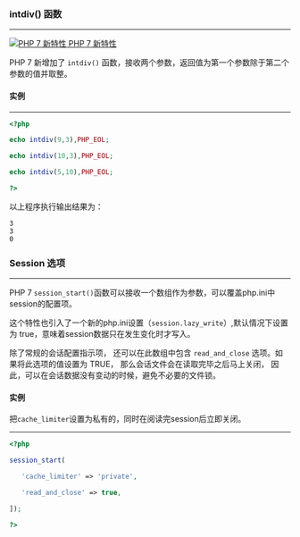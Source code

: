 ### intdiv() 函数

------

[![PHP 7 新特性](http://www.runoob.com/images/up.gif) PHP 7 新特性](http://www.runoob.com/php/php7-new-features.html)

PHP 7 新增加了 `intdiv()` 函数，接收两个参数，返回值为第一个参数除于第二个参数的值并取整。

#### 实例

------
```php
<?php 

echo intdiv(9,3),PHP_EOL; 

echo intdiv(10,3),PHP_EOL; 

echo intdiv(5,10),PHP_EOL; 

?>

```



以上程序执行输出结果为：

```
3
3
0
```

### Session 选项

------

PHP 7 `session_start()`函数可以接收一个数组作为参数，可以覆盖php.ini中session的配置项。

这个特性也引入了一个新的php.ini设置（`session.lazy_write`）,默认情况下设置为 true，意味着session数据只在发生变化时才写入。

除了常规的会话配置指示项， 还可以在此数组中包含 `read_and_close` 选项。如果将此选项的值设置为 TRUE， 那么会话文件会在读取完毕之后马上关闭， 因此，可以在会话数据没有变动的时候，避免不必要的文件锁。

#### 实例

把`cache_limiter`设置为私有的，同时在阅读完session后立即关闭。

------

```php
<?php 

session_start( 

   'cache_limiter' => 'private', 

   'read_and_close' => true, 

]); 

?>

```

